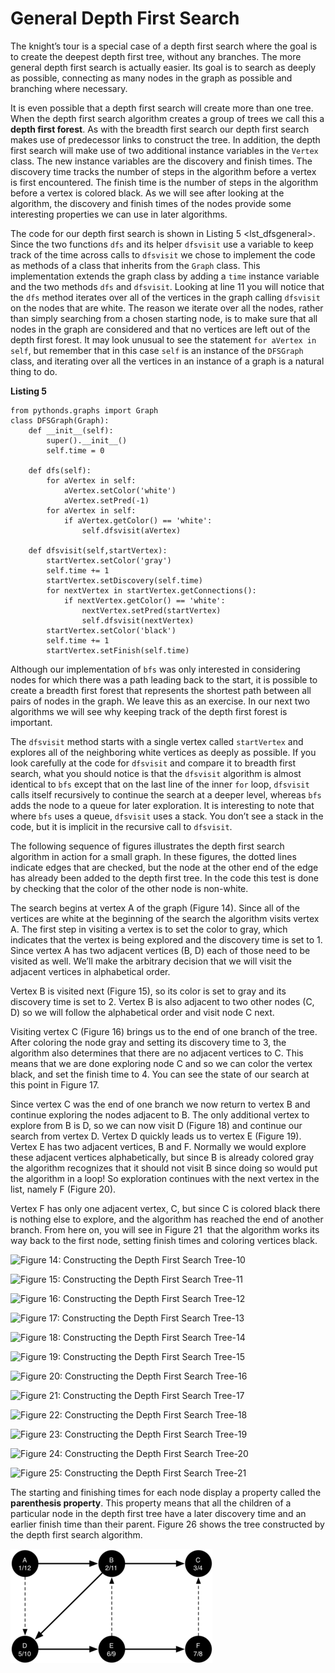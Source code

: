 General Depth First Search
==========================

The knight’s tour is a special case of a depth first search where the
goal is to create the deepest depth first tree, without any branches.
The more general depth first search is actually easier. Its goal is to
search as deeply as possible, connecting as many nodes in the graph as
possible and branching where necessary.

It is even possible that a depth first search will create more than one
tree. When the depth first search algorithm creates a group of trees we
call this a **depth first forest**. As with the breadth first search our
depth first search makes use of predecessor links to construct the tree.
In addition, the depth first search will make use of two additional
instance variables in the `Vertex` class. The new instance variables are
the discovery and finish times. The discovery time tracks the number of
steps in the algorithm before a vertex is first encountered. The finish
time is the number of steps in the algorithm before a vertex is colored
black. As we will see after looking at the algorithm, the discovery and
finish times of the nodes provide some interesting properties we can use
in later algorithms.

The code for our depth first search is shown in
Listing 5 &lt;lst\_dfsgeneral&gt;. Since the two functions `dfs` and its
helper `dfsvisit` use a variable to keep track of the time across calls
to `dfsvisit` we chose to implement the code as methods of a class that
inherits from the `Graph` class. This implementation extends the graph
class by adding a `time` instance variable and the two methods `dfs` and
`dfsvisit`. Looking at line 11 you will notice that the `dfs` method
iterates over all of the vertices in the graph calling `dfsvisit` on the
nodes that are white. The reason we iterate over all the nodes, rather
than simply searching from a chosen starting node, is to make sure that
all nodes in the graph are considered and that no vertices are left out
of the depth first forest. It may look unusual to see the statement
`for aVertex in self`, but remember that in this case `self` is an
instance of the `DFSGraph` class, and iterating over all the vertices in
an instance of a graph is a natural thing to do.

**Listing 5**

    from pythonds.graphs import Graph
    class DFSGraph(Graph):
        def __init__(self):
            super().__init__()
            self.time = 0

        def dfs(self):
            for aVertex in self:
                aVertex.setColor('white')
                aVertex.setPred(-1)
            for aVertex in self:
                if aVertex.getColor() == 'white':
                    self.dfsvisit(aVertex)

        def dfsvisit(self,startVertex):
            startVertex.setColor('gray')
            self.time += 1
            startVertex.setDiscovery(self.time)
            for nextVertex in startVertex.getConnections():
                if nextVertex.getColor() == 'white':
                    nextVertex.setPred(startVertex)
                    self.dfsvisit(nextVertex)
            startVertex.setColor('black')
            self.time += 1
            startVertex.setFinish(self.time)

Although our implementation of `bfs` was only interested in considering
nodes for which there was a path leading back to the start, it is
possible to create a breadth first forest that represents the shortest
path between all pairs of nodes in the graph. We leave this as an
exercise. In our next two algorithms we will see why keeping track of
the depth first forest is important.

The `dfsvisit` method starts with a single vertex called `startVertex`
and explores all of the neighboring white vertices as deeply as
possible. If you look carefully at the code for `dfsvisit` and compare
it to breadth first search, what you should notice is that the
`dfsvisit` algorithm is almost identical to `bfs` except that on the
last line of the inner `for` loop, `dfsvisit` calls itself recursively
to continue the search at a deeper level, whereas `bfs` adds the node to
a queue for later exploration. It is interesting to note that where
`bfs` uses a queue, `dfsvisit` uses a stack. You don’t see a stack in
the code, but it is implicit in the recursive call to `dfsvisit`.

The following sequence of figures illustrates the depth first search
algorithm in action for a small graph. In these figures, the dotted
lines indicate edges that are checked, but the node at the other end of
the edge has already been added to the depth first tree. In the code
this test is done by checking that the color of the other node is
non-white.

The search begins at vertex A of the graph
(Figure 14). Since all of the vertices are white at
the beginning of the search the algorithm visits vertex A. The first
step in visiting a vertex is to set the color to gray, which indicates
that the vertex is being explored and the discovery time is set to 1.
Since vertex A has two adjacent vertices (B, D) each of those need to be
visited as well. We’ll make the arbitrary decision that we will visit
the adjacent vertices in alphabetical order.

Vertex B is visited next (Figure 15), so its color is
set to gray and its discovery time is set to 2. Vertex B is also
adjacent to two other nodes (C, D) so we will follow the alphabetical
order and visit node C next.

Visiting vertex C (Figure 16) brings us to the end of
one branch of the tree. After coloring the node gray and setting its
discovery time to 3, the algorithm also determines that there are no
adjacent vertices to C. This means that we are done exploring node C and
so we can color the vertex black, and set the finish time to 4. You can
see the state of our search at this point in
Figure 17.

Since vertex C was the end of one branch we now return to vertex B and
continue exploring the nodes adjacent to B. The only additional vertex
to explore from B is D, so we can now visit D
(Figure 18) and continue our search from vertex D.
Vertex D quickly leads us to vertex E (Figure 19).
Vertex E has two adjacent vertices, B and F. Normally we would explore
these adjacent vertices alphabetically, but since B is already colored
gray the algorithm recognizes that it should not visit B since doing so
would put the algorithm in a loop! So exploration continues with the
next vertex in the list, namely F (Figure 20).

Vertex F has only one adjacent vertex, C, but since C is colored black
there is nothing else to explore, and the algorithm has reached the end
of another branch. From here on, you will see in
Figure 21  that
the algorithm works its way back to the first node, setting finish times
and coloring vertices black.

![Figure 14: Constructing the Depth First Search
Tree-10](figures/gendfsa.png)

![Figure 15: Constructing the Depth First Search
Tree-11](figures/gendfsb.png)

![Figure 16: Constructing the Depth First Search
Tree-12](figures/gendfsc.png)

![Figure 17: Constructing the Depth First Search
Tree-13](figures/gendfsd.png)

![Figure 18: Constructing the Depth First Search
Tree-14](figures/gendfse.png)

![Figure 19: Constructing the Depth First Search
Tree-15](figures/gendfsf.png)

![Figure 20: Constructing the Depth First Search
Tree-16](figures/gendfsg.png)

![Figure 21: Constructing the Depth First Search
Tree-17](figures/gendfsh.png)

![Figure 22: Constructing the Depth First Search
Tree-18](figures/gendfsi.png)

![Figure 23: Constructing the Depth First Search
Tree-19](figures/gendfsj.png)

![Figure 24: Constructing the Depth First Search
Tree-20](figures/gendfsk.png)

![Figure 25: Constructing the Depth First Search
Tree-21](figures/gendfsl.png)

The starting and finishing times for each node display a property called
the **parenthesis property**. This property means that all the children
of a particular node in the depth first tree have a later discovery time
and an earlier finish time than their parent.
Figure 26 shows the tree constructed by the depth
first search algorithm.

![Figure 26: The Resulting Depth First Search Tree](figures/dfstree.png)
